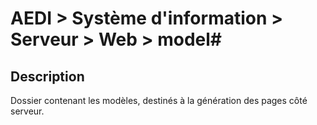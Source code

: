 # AEDI > Système d'information > Serveur > Web > model#

## Description ##
Dossier contenant les modèles, destinés à la génération des pages côté serveur.
